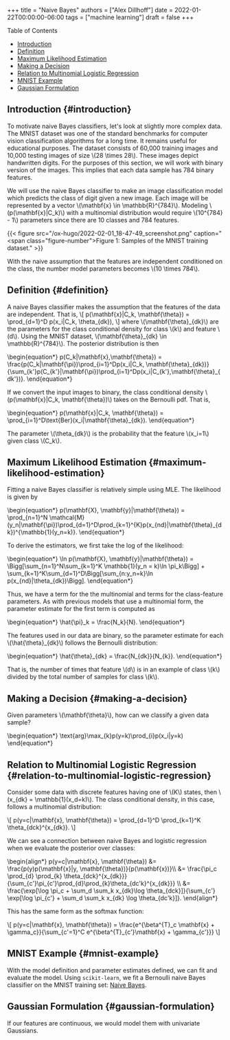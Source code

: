 +++
title = "Naive Bayes"
authors = ["Alex Dillhoff"]
date = 2022-01-22T00:00:00-06:00
tags = ["machine learning"]
draft = false
+++

<div class="ox-hugo-toc toc">

<div class="heading">Table of Contents</div>

- [Introduction](#introduction)
- [Definition](#definition)
- [Maximum Likelihood Estimation](#maximum-likelihood-estimation)
- [Making a Decision](#making-a-decision)
- [Relation to Multinomial Logistic Regression](#relation-to-multinomial-logistic-regression)
- [MNIST Example](#mnist-example)
- [Gaussian Formulation](#gaussian-formulation)

</div>
<!--endtoc-->



## Introduction {#introduction}

To motivate naive Bayes classifiers, let's look at slightly more complex data. The MNIST dataset was one of the standard benchmarks for computer vision classification algorithms for a long time. It remains useful for educational purposes. The dataset consists of 60,000 training images and 10,000 testing images of size \\(28 \times 28\\). These images depict handwritten digits. For the purposes of this section, we will work with binary version of the images. This implies that each data sample has 784 binary features.

We will use the naive Bayes classifier to make an image classification model which predicts the class of digit given a new image. Each image will be represented by a vector \\(\mathbf{x} \in \mathbb{R}^{784}\\). Modeling \\(p(\mathbf{x}|C\_k)\\) with a multinomial distribution would require \\(10^{784} - 1\\) parameters since there are 10 classes and 784 features.

{{< figure src="/ox-hugo/2022-02-01_18-47-49_screenshot.png" caption="<span class=\"figure-number\">Figure 1: </span>Samples of the MNIST training dataset." >}}

With the naive assumption that the features are independent conditioned on the class, the number model parameters becomes \\(10 \times 784\\).


## Definition {#definition}

A naive Bayes classifier makes the assumption that the features of the data are independent. That is,
\\[
p(\mathbf{x}|C\_k, \mathbf{\theta}) = \prod\_{d=1}^D p(x\_i|C\_k, \theta\_{dk}),
\\]
where \\(\mathbf{\theta}\_{dk}\\) are the parameters for the class conditional density for class \\(k\\) and feature \\(d\\). Using the MNIST dataset, \\(\mathbf{\theta}\_{dk} \in \mathbb{R}^{784}\\). The posterior distribution is then

\begin{equation\*}
p(C\_k|\mathbf{x},\mathbf{\theta}) = \frac{p(C\_k|\mathbf{\pi})\prod\_{i=1}^Dp(x\_i|C\_k, \mathbf{\theta}\_{dk})}{\sum\_{k'}p(C\_{k'}|\mathbf{\pi})\prod\_{i=1}^Dp(x\_i|C\_{k'},\mathbf{\theta}\_{dk'})}.
\end{equation\*}

If we convert the input images to binary, the class conditional density \\(p(\mathbf{x}|C\_k, \mathbf{\theta})\\) takes on the Bernoulli pdf. That is,

\begin{equation\*}
p(\mathbf{x}|C\_k, \mathbf{\theta}) = \prod\_{i=1}^D\text{Ber}(x\_i|\mathbf{\theta}\_{dk}).
\end{equation\*}

The parameter \\(\theta\_{dk}\\) is the probability that the feature \\(x\_i=1\\) given class \\(C\_k\\).


## Maximum Likelihood Estimation {#maximum-likelihood-estimation}

Fitting a naive Bayes classifier is relatively simple using MLE. The likelihood is given by

\begin{equation\*}
p(\mathbf{X}, \mathbf{y}|\mathbf{\theta}) = \prod\_{n=1}^N \mathcal{M}(y\_n|\mathbf{\pi})\prod\_{d=1}^D\prod\_{k=1}^{K}p(x\_{nd}|\mathbf{\theta}\_{dk})^{\mathbb{1}(y\_n=k)}.
\end{equation\*}

To derive the estimators, we first take the log of the likelihood:

\begin{equation\*}
\ln p(\mathbf{X}, \mathbf{y}|\mathbf{\theta}) = \Bigg[\sum\_{n=1}^N\sum\_{k=1}^K \mathbb{1}(y\_n = k)\ln \pi\_k\Bigg] + \sum\_{k=1}^K\sum\_{d=1}^D\Bigg[\sum\_{n:y\_n=k}\ln p(x\_{nd}|\theta\_{dk})\Bigg].
\end{equation\*}

Thus, we have a term for the the multinomial and terms for the class-feature parameters. As with previous models that use a multinomial form, the parameter estimate for the first term is computed as

\begin{equation\*}
\hat{\pi}\_k = \frac{N\_k}{N}.
\end{equation\*}

The features used in our data are binary, so the parameter estimate for each \\(\hat{\theta}\_{dk}\\) follows the Bernoulli distribution:

\begin{equation\*}
\hat{\theta}\_{dk} = \frac{N\_{dk}}{N\_{k}}.
\end{equation\*}

That is, the number of times that feature \\(d\\) is in an example of class \\(k\\) divided by the total number of samples for class \\(k\\).


## Making a Decision {#making-a-decision}

Given parameters \\(\mathbf{\theta}\\), how can we classify a given data sample?

\begin{equation\*}
\text{arg}\max\_{k}p(y=k)\prod\_{i}p(x\_i|y=k)
\end{equation\*}


## Relation to Multinomial Logistic Regression {#relation-to-multinomial-logistic-regression}

Consider some data with discrete features having one of \\(K\\) states, then \\(x\_{dk} = \mathbb{1}(x\_d=k)\\). The class conditional density, in this case, follows a multinomial distribution:

\\[
p(y=c|\mathbf{x}, \mathbf{\theta}) = \prod\_{d=1}^D \prod\_{k=1}^K \theta\_{dck}^{x\_{dk}}.
\\]

We can see a connection between naive Bayes and logistic regression when we evaluate the posterior over classes:

\begin{align\*}
p(y=c|\mathbf{x}, \mathbf{\theta}) &= \frac{p(y)p(\mathbf{x}|y, \mathbf{\theta})}{p(\mathbf{x})}\\\\
&= \frac{\pi\_c \prod\_{d} \prod\_{k} \theta\_{dck}^{x\_{dk}}}{\sum\_{c'}\pi\_{c'}\prod\_{d}\prod\_{k}\theta\_{dc'k}^{x\_{dk}}} \\\\
&= \frac{\exp[\log \pi\_c + \sum\_d \sum\_k x\_{dk}\log \theta\_{dck}]}{\sum\_{c'} \exp[\log \pi\_{c'} + \sum\_d \sum\_k x\_{dk} \log \theta\_{dc'k}]}.
\end{align\*}

This has the same form as the softmax function:

\\[
p(y=c|\mathbf{x}, \mathbf{\theta}) = \frac{e^{\beta^{T}\_c \mathbf{x} + \gamma\_c}}{\sum\_{c'=1}^C e^{\beta^{T}\_{c'}\mathbf{x} + \gamma\_{c'}}}
\\]


## MNIST Example {#mnist-example}

With the model definition and parameter estimates defined, we can fit and evaluate the model. Using `scikit-learn`, we fit a Bernoulli naive Bayes classifier on the MNIST training set: [Naive Bayes](https://github.com/ajdillhoff/CSE6363/blob/main/logistic_regression/naive_bayes_mnist.ipynb).


## Gaussian Formulation {#gaussian-formulation}

If our features are continuous, we would model them with univariate Gaussians.
